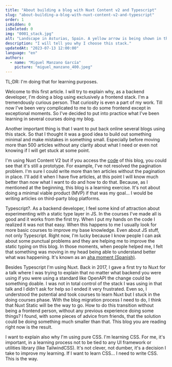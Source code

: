 ```yaml
---
title: "About building a blog with Nuxt Content v2 and Typescript"
slug: "about-building-a-blog-with-nuxt-content-v2-and-typescript"
order: 1
isHidden: 0
isDeleted: 0
img: "0001_stack.jpg"
alt: "Landscape in Asturias, Spain. A yellow arrow is being shown in the image."
description: "I will tell you why I choose this stack."
updatedAt: "2023-07-13 12:00:00"
language: "en"
authors:
  - name: "Miguel Manzano García"
    picture: "miguel_manzano_400.jpeg"
---
```


TL;DR: I'm doing that for learning purposes.

Welcome to this first article. I will try to explain why, as a backend developer, I'm doing a blog using exclusively a frontend stack. I'm a tremendously curious person. That curiosity is even a part of my work. Till now I've been very complicated to me to do some frontend except in exceptional moments. So I've decided to put into practice what I've been learning in several courses doing my blog.

Another important thing is that I want to put back online several blogs using this stack. So that I thought it was a good idea to build out something minimal and make mistakes in something small. Especially before moving more than 500 articles without any clarity about what I need or even not knowing if I will get stuck at some point.

I'm using Nuxt Content V2 but if you access the [code](https://github.com/mmanzano/mmanzano-web) of this blog, you could see that it's still a prototype. For example, I've not resolved the pagination problem. I'm sure I could write more than ten articles without the pagination in place. I'll add it when I have five articles, at this point I will know much better than now what I want to do and how to do that. Because, as I mentioned at the beginning, this blog is a learning exercise. It's not about doing a minimal viable product (MVP) if that was my goal... I would be writing articles on third-party blog platforms.

Typescript?. As a backend developer, I feel some kind of attraction about experimenting with a static type layer in JS. In the courses I've made all is good and it works from the first try. When I put my hands on the code I realized it was not that easy. When this happens to me I usually look for more basic courses to improve my base knowledge. Even about JS stuff, not only Typescript. Right now, I'm lucky because I know people I can ask about some punctual problems and they are helping me to improve the static typing on this blog. In those moments, when people helped me, I felt that something was moving in my head being able to understand better what was happening. It's known as an [aha moment (Spanish)](https://www.youtube.com/watch?v=bwtba88SsBA).

Besides Typescript I'm using Nuxt. Back in 2017, I gave a first try to Nuxt for a talk where I was trying to explain that no matter what backend you were using if you were using a standard like OpenAPI the change could be something doable. I was not in total control of the stack I was using in that talk and I didn't ask for help so I ended it very frustrated. Even so, I understood the potential and took courses to learn Nuxt but I stuck in the doing courses phase. With the blog migration process I need to do, I think that Nuxt Static will be the way to go. How to do this transition without being a frontend person, without any previous experience doing some things? I found, with some pieces of advice from friends, that the solution could be doing something much smaller than that. This blog you are reading right now is the result.

I want to explain also why I'm using pure CSS. I'm learning CSS. For me, it's important, in a learning process not to be tied to any UI framework or utilities library (like TailwindCSS). It's not clever, not dumber, it's a decision I take to improve my learning. If I want to learn CSS... I need to write CSS. This is the way.
